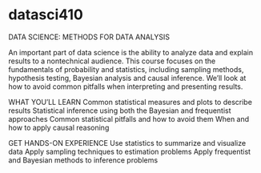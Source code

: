 # datasci410
DATA SCIENCE: METHODS FOR DATA ANALYSIS

An important part of data science is the ability to analyze data and explain results to a nontechnical audience. This course focuses on the fundamentals of probability and statistics, including sampling methods, hypothesis testing, Bayesian analysis and causal inference. We’ll look at how to avoid common pitfalls when interpreting and presenting results.

WHAT YOU’LL LEARN
Common statistical measures and plots to describe results
Statistical inference using both the Bayesian and frequentist approaches
Common statistical pitfalls and how to avoid them
When and how to apply causal reasoning

GET HANDS-ON EXPERIENCE
Use statistics to summarize and visualize data
Apply sampling techniques to estimation problems
Apply frequentist and Bayesian methods to inference problems
